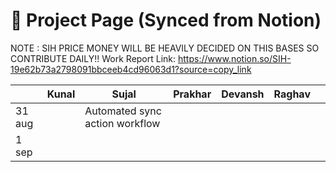 # 📖 Project Page (Synced from Notion)

NOTE : SIH PRICE MONEY WILL BE HEAVILY DECIDED ON THIS BASES SO CONTRIBUTE DAILY!!
Work Report Link: https://www.notion.so/SIH-19e62b73a2798091bbceeb4cd96063d1?source=copy_link 

|  | Kunal | Sujal | Prakhar | Devansh | Raghav |  |
| --- | --- | --- | --- | --- | --- | --- |
| 31 aug |  | Automated sync action workflow |  |  |  |  |
| 1 sep |  |  |  |  |  |  |








